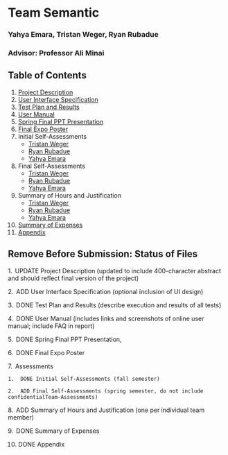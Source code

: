 # Team Semantic
### Yahya Emara, Tristan Weger, Ryan Rubadue
### Advisor: Professor Ali Minai

## Table of Contents

1. [Project Description](Assignments/ProjectDescription.md)
2. [User Interface Specification](Assignments/UserInterfaceSpecification.md)
3. [Test Plan and Results](Assignments/TestPlan%20and%20Results.pdf) 
4. [User Manual](Assignments/User%20Manual.pdf)
5. [Spring Final PPT Presentation](Assignments/Spring%20Final%20PPT%20Presentation.pptx)
6. [Final Expo Poster](Assignments/Final%20EXPO%20Poster.pdf)
7. Initial Self-Assessments
    - [Tristan Weger](Assignments/Assessments/Initial%20Self-Assessments/Tristan%20Weger.md)
    - [Ryan Rubadue](Assignments/Assessments/Initial%20Self-Assessments/Ryan%20Rubadue.md)
    - [Yahya Emara](Assignments/Assessments/Initial%20Self-Assessments/Yahya%20Emara.md)
8. Final Self-Assessments
    - [Tristan Weger](Assignments/Assessments/Final%20Self-Assessments/Tristan%20Weger.md)
    - [Ryan Rubadue](Assignments/Assessments/Final%20Self-Assessments/Ryan%20Rubadue.md)
    - [Yahya Emara](Assignments/Assessments/Final%20Self-Assessments/Yahya%20Emara.md)
9. Summary of Hours and Justification
    - [Tristan Weger](Assignments/Summary%20of%20Hours%20and%20Justification/Tristan%20Weger.md)
    - [Ryan Rubadue](Assignments/Summary%20of%20Hours%20and%20Justification/Ryan%20Rubadue.md)
    - [Yahya Emara](Assignments/Summary%20of%20Hours%20and%20Justification/Yahya%20Emara.md)
10. [Summary of Expenses](Assignments/Summary%20of%20Expenses.md)
11. [Appendix](Assignments/Appendix)


## Remove Before Submission: Status of Files

1.  UPDATE Project Description (updated to include 400-character abstract and should reflect final version of the project)

2.  ADD User Interface Specification (optional inclusion of UI design)

3.  DONE Test Plan and Results (describe execution and results of all tests)

4.  DONE User Manual (includes links and screenshots of online user manual; include FAQ in report)

5.  DONE Spring Final PPT Presentation, 

6.  DONE Final Expo Poster

7.  Assessments

    1.  DONE Initial Self-Assessments (fall semester)

    2.  ADD Final Self-Assessments (spring semester, do not include confidentialTeam-Assessments)

8.  ADD Summary of Hours and Justification (one per individual team member)

9.  DONE Summary of Expenses

10. DONE Appendix
